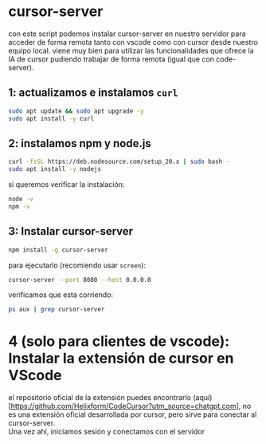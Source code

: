 # cursor-server

con este script podemos instalar cursor-server en nuestro servidor para acceder de forma remota tanto con vscode como con cursor desde nuestro equipo local. viene muy bien para utilizar las funcionalidades que ofrece la IA de cursor pudiendo trabajar de forma remota (igual que con code-server).

## 1: actualizamos e instalamos `curl`
```bash
sudo apt update && sudo apt upgrade -y
sudo apt install -y curl
```

## 2: instalamos npm y node.js
```bash
curl -fsSL https://deb.nodesource.com/setup_20.x | sudo bash -
sudo apt install -y nodejs
```
si queremos verificar la instalación:
```bash
node -v
npm -v
```

## 3: Instalar cursor-server
```bash
npm install -g cursor-server
```
para ejecutarlo (recomiendo usar `screen`):
```bash
cursor-server --port 8080 --host 0.0.0.0
```
verificamos que esta corriendo:
```bash
ps aux | grep cursor-server
```

# 4 (solo para clientes de vscode): Instalar la extensión de cursor en VScode

el repositorio oficial de la extensión puedes encontrarlo (aquí)[https://github.com/Helixform/CodeCursor?utm_source=chatgpt.com], no es una extensión oficial desarrollada por cursor, pero sirve para conectar al cursor-server.  
Una vez ahí, iniciamos sesión y conectamos con el servidor



